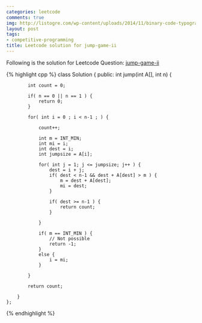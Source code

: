 ```yaml
---
categories: leetcode
comments: true
img: http://listogre.com/wp-content/uploads/2014/11/binary-code-typography-hd-wallpaper-1920x1080-2619-672x372.png
layout: post
tags:
- competitive-programming
title: Leetcode solution for jump-game-ii
---
```


Following is the solution for Leetcode Question: [jump-game-ii](https://leetcode.com/problems/jump-game-ii/)

{% highlight cpp %}
class Solution {
    public:
        int jump(int A[], int n) {
            
            int count = 0;
            
            if( n == 0 || n == 1 ) {
                return 0;
            }
            
            for( int i = 0 ; i < n-1 ; ) {
                
                count++;
                
                int m = INT_MIN;
                int mi = i;
                int dest = i;
                int jumpsize = A[i];
                
                for( int j = 1; j <= jumpsize; j++ ) {
                    dest = i + j;
                    if( dest < n-1 && dest + A[dest] > m ) {
                        m = dest + A[dest];
                        mi = dest;
                    }
                    
                    if( dest >= n-1 ) {
                        return count;
                    }
                    
                }
                
                if( m == INT_MIN ) {
                    // Not possible
                    return -1;
                }
                else {
                    i = mi;
                }
                
            }
            
            return count;
            
        }
    };
{% endhighlight %}